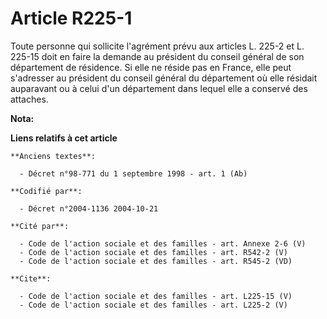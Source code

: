 # Article R225-1

Toute personne qui sollicite l'agrément prévu aux articles L. 225-2 et L. 225-15 doit en faire la demande au président du
conseil général de son département de résidence. Si elle ne réside pas en France, elle peut s'adresser au président du
conseil général du département où elle résidait auparavant ou à celui d'un département dans lequel elle a conservé des
attaches.

**Nota:**



**Liens relatifs à cet article**

	**Anciens textes**:

	  - Décret n°98-771 du 1 septembre 1998 - art. 1 (Ab)

	**Codifié par**:

	  - Décret n°2004-1136 2004-10-21

	**Cité par**:

	  - Code de l'action sociale et des familles - art. Annexe 2-6 (V)
	  - Code de l'action sociale et des familles - art. R542-2 (V)
	  - Code de l'action sociale et des familles - art. R545-2 (VD)

	**Cite**:

	  - Code de l'action sociale et des familles - art. L225-15 (V)
	  - Code de l'action sociale et des familles - art. L225-2 (V)
